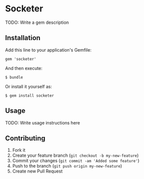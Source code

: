 # Socketer

TODO: Write a gem description

## Installation

Add this line to your application's Gemfile:

    gem 'socketer'

And then execute:

    $ bundle

Or install it yourself as:

    $ gem install socketer

## Usage

TODO: Write usage instructions here

## Contributing

1. Fork it
2. Create your feature branch (`git checkout -b my-new-feature`)
3. Commit your changes (`git commit -am 'Added some feature'`)
4. Push to the branch (`git push origin my-new-feature`)
5. Create new Pull Request

